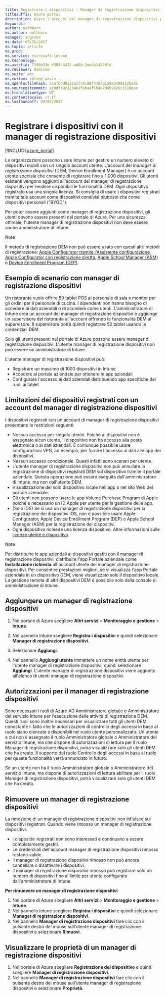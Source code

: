 ```yaml
---
title: Registrare i dispositivi - Manager di registrazione dispositivi
titlesuffix: Azure portal
description: Usare l'account del manager di registrazione dispositivi per registrare i dispositivi in Intune. "
keywords: 
author: nathbarn
ms.author: nathbarn
manager: angrobe
ms.date: 05/25/2017
ms.topic: article
ms.prod: 
ms.service: microsoft-intune
ms.technology: 
ms.assetid: 7196b33e-d303-4415-ad0b-2ecdb14230fd
ms.reviewer: damionw
ms.suite: ems
ms.custom: intune-azure
ms.openlocfilehash: 5caf60d0512a33c0c88f4305b1a9eb189112ba02
ms.sourcegitcommit: e10dfc9c123401fabaaf5b487d459826c1510eae
ms.translationtype: HT
ms.contentlocale: it-IT
ms.lasthandoff: 09/09/2017
---
```

# <a name="enroll-devices-using-device-enrollment-manager"></a>Registrare i dispositivi con il manager di registrazione dispositivi

[!INCLUDE[azure_portal](./includes/azure_portal.md)]

Le organizzazioni possono usare Intune per gestire un numero elevato di dispositivi mobili con un singolo account utente. L'account del *manager di registrazione dispositivi* (DEM, Device Enrollment Manager) è un account utente speciale che consente di registrare fino a 1.000 dispositivi. Gli utenti esistenti vengono aggiunti all'account del manager di registrazione dispositivi per rendere disponibili le funzionalità DEM. Ogni dispositivo registrato usa una singola licenza. Si consiglia di usare i dispositivi registrati tramite tale account come dispositivi condivisi piuttosto che come dispositivi personali ("BYOD").  

Per poter essere aggiunti come manager di registrazione dispositivi, gli utenti devono essere presenti nel portale di Azure. Per una sicurezza ottimale, l'utente manager di registrazione dispositivi non deve essere anche amministratore di Intune.

>[!NOTE]
>Il metodo di registrazione DEM non può essere usato con questi altri metodi di registrazione: [Apple Configurator tramite l'Assistente configurazione](apple-configurator-setup-assistant-enroll-ios.md), [Apple Configurator con registrazione diretta](apple-configurator-direct-enroll-ios.md), [Apple School Manager (ASM)](apple-school-manager-set-up-ios.md) o [Device Enrollment Program (DEP)](device-enrollment-program-enroll-ios.md).

## <a name="example-of-a-device-enrollment-manager-scenario"></a>Esempio di scenario con manager di registrazione dispositivi

Un ristorante vuole offrire 50 tablet POS al personale di sala e monitor per gli ordini per il personale di cucina. I dipendenti non hanno bisogno di accedere ai dati aziendali o di accedere come utenti. L'amministratore di Intune crea un account del manager di registrazione dispositivi e aggiunge un supervisore del ristorante all'account offrendo le funzionalità DEM al supervisore. Il supervisore potrà quindi registrare 50 tablet usando le credenziali DEM.

Solo gli utenti presenti nel portale di Azure possono essere manager di registrazione dispositivi. L'utente manager di registrazione dispositivi non può essere un amministratore di Intune.

L'utente manager di registrazione dispositivi può:

-   Registrare un massimo di 1000 dispositivi in Intune
-   Accedere al portale aziendale per ottenere le app aziendali
-   Configurare l'accesso ai dati aziendali distribuendo app specifiche dei ruoli ai tablet

## <a name="limitations-of-devices-that-are-enrolled-with-a-dem-account"></a>Limitazioni dei dispositivi registrati con un account del manager di registrazione dispositivi

I dispositivi registrati con un account di manager di registrazione dispositivi presentano le restrizioni seguenti:

  - Nessun accesso per singolo utente. Poiché ai dispositivi non è assegnato alcun utente, il dispositivo non ha accesso alla posta elettronica o ai dati aziendali. È comunque possibile usare configurazioni VPN, ad esempio, per fornire l'accesso ai dati alle app dei dispositivi.
  - Nessun accesso condizionale. Questi infatti sono scenari per utente.
  - L'utente manager di registrazione dispositivi non può annullare la registrazione di dispositivi registrati DEM sul dispositivo tramite il portale aziendale. Questa operazione può essere eseguita dall'amministratore di Intune, ma non dall'utente DEM.
  - Visualizzazione del solo dispositivo locale nell'app o nel sito Web del portale aziendale.
  - Gli utenti non possono usare le app Volume Purchase Program di Apple poiché è necessario un ID Apple per utente per la gestione delle app.
  - (Solo iOS) Se si usa un manager di registrazione dispositivi per la registrazione dei dispositivi iOS, non è possibile usare Apple Configurator, Apple Device Enrollment Program (DEP) o Apple School Manager (ASM) per la registrazione dei dispositivi.
  - Ogni dispositivo richiede una licenza dispositivo. Altre informazioni sulle [licenze utente e dispositivo](licenses-assign.md#how-user-and-device-licenses-affect-access-to-services).


> [!NOTE]
> Per distribuire le app aziendali ai dispositivi gestiti con il manager di registrazione dispositivi, distribuire l'app Portale aziendale come **Installazione richiesta** all'account utente del manager di registrazione dispositivi.
> Per consentire prestazioni migliori, se si visualizza l'app Portale aziendale in un dispositivo DEM, viene visualizzato solo il dispositivo locale. La gestione remota di altri dispositivi DEM è possibile solo dalla console di amministrazione di Intune.


## <a name="add-a-device-enrollment-manager"></a>Aggiungere un manager di registrazione dispositivi

1.  Nel portale di Azure scegliere **Altri servizi** > **Monitoraggio e gestione** > **Intune**.

2.  Nel pannello Intune scegliere **Registra i dispositivi** e quindi selezionare **Manager di registrazione dispositivi**.

3.  Selezionare **Aggiungi**.

4.  Nel pannello **Aggiungi utente** immettere un nome entità utente per l'utente manager di registrazione dispositivi, quindi selezionare **Aggiungi**. L'utente manager di registrazione dispositivi viene aggiunto all'elenco di utenti manager di registrazione dispositivi.

## <a name="permissions-for-dem"></a>Autorizzazioni per il manager di registrazione dispositivi

Sono necessari i ruoli di Azure AD Amministratore globale o Amministratore del servizio Intune per l'esecuzione delle attività di registrazione DEM. Questi ruoli sono inoltre necessari per visualizzare tutti gli utenti DEM, nonostante il fatto che le autorizzazioni di controllo degli accessi in base al ruolo siano elencate e disponibili nel ruolo utente personalizzato. Un utente a cui non è assegnato il ruolo Amministratore globale o Amministratore del servizio Intune, ma che dispone di autorizzazioni di lettura per il ruolo Manager di registrazione dispositivi, potrà visualizzare solo gli utenti DEM che ha creato. Il supporto del ruolo Controllo degli accessi in base al ruolo per queste funzionalità verrà annunciato in futuro.

Se un utente non ha il ruolo Amministratore globale o Amministratore del servizio Intune, ma dispone di autorizzazioni di lettura abilitate per il ruolo Manager di registrazione dispositivi, potrà visualizzare solo gli utenti DEM che ha creato.

## <a name="remove-a-device-enrollment-manager"></a>Rimuovere un manager di registrazione dispositivi

La rimozione di un manager di registrazione dispositivi non influisce sui dispositivi registrati. Quando viene rimosso un manager di registrazione dispositivi:

-   I dispositivi registrati non sono interessati e continuano a essere completamente gestiti.
-   Le credenziali dell'account manager di registrazione dispositivi rimosso restano valide.
-   Il manager di registrazione dispositivi rimosso non può ancora cancellare o disattivare i dispositivi.
-   Il manager di registrazione dispositivi rimosso può registrare solo un numero di dispositivi fino al limite per utente configurato dall'amministratore di Intune.

**Per rimuovere un manager di registrazione dispositivi**

1. Nel portale di Azure scegliere **Altri servizi** > **Monitoraggio e gestione** > **Intune**.
2. Nel pannello Intune scegliere **Registra i dispositivi** e quindi selezionare **Manager di registrazione dispositivi**.
3. Nel pannello **Manager di registrazione dispositivi** fare clic con il pulsante destro del mouse sull'utente manager di registrazione dispositivi e selezionare **Rimuovi**.

## <a name="view-the-properties-of-a-device-enrollment-manager"></a>Visualizzare le proprietà di un manager di registrazione dispositivi

1. Nel portale di Azure scegliere **Registrazione del dispositivo** e quindi scegliere **Manager di registrazione dispositivi**.
2. Nel pannello **Manager di registrazione dispositivi** fare clic con il pulsante destro del mouse sull'utente manager di registrazione dispositivi e selezionare **Proprietà**.
